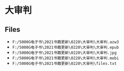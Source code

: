 # 大审判

## Files

- `F:/5000G电子书\2021书籍更新\0220\大审判\大审判.azw3`
- `F:/5000G电子书\2021书籍更新\0220\大审判\大审判.epub`
- `F:/5000G电子书\2021书籍更新\0220\大审判\大审判.jpg`
- `F:/5000G电子书\2021书籍更新\0220\大审判\大审判.mobi`
- `F:/5000G电子书\2021书籍更新\0220\大审判\files.txt`
